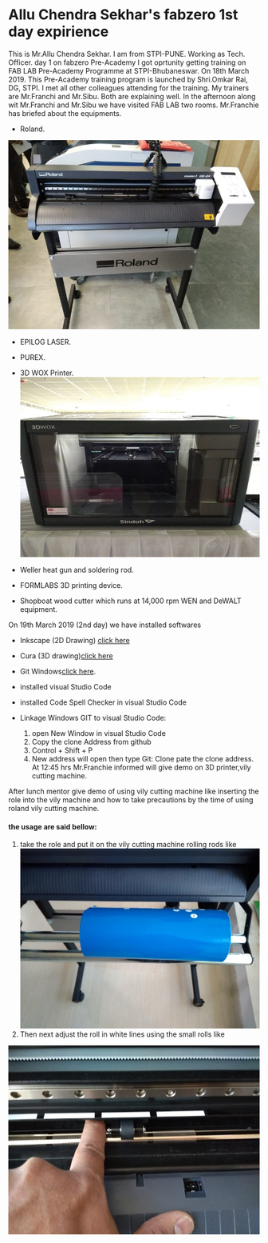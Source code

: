 # Allu Chendra Sekhar's fabzero 1st day expirience 
This is Mr.Allu Chendra Sekhar. I am from STPI-PUNE. Working as Tech. Officer.
day 1 on fabzero Pre-Academy
I got oprtunity getting training on FAB LAB Pre-Academy Programme at STPI-Bhubaneswar. On 18th March 2019.
This Pre-Academy training program is launched by Shri.Omkar Rai, DG, STPI.
I met all other colleagues attending for the training. 
My trainers are Mr.Franchi and Mr.Sibu.
Both are explaining well. 
In the afternoon along wit Mr.Franchi and Mr.Sibu we have visited FAB LAB two rooms. 
Mr.Franchie has briefed about the equipments. 

- Roland.<br>

![](image/roland_vily_cuttin_plotter.jpg)
- EPILOG LASER.
- PUREX.
- 3D WOX Printer.
![](image/3dprinter.jpg)

- Weller heat gun and soldering rod.
- FORMLABS 3D printing device.
- Shopboat wood cutter which runs at 14,000 rpm WEN and DeWALT equipment.


On 19th March 2019 (2nd day)
we have installed softwares 
- Inkscape (2D Drawing)
[click here](https://inkscape.org/release/inkscape-0.92.4/windows/64-bit/exe/dl/)
- Cura (3D drawing)[click here](https://ultimaker.com/en/products/ultimaker-cura-software)
- Git Windows[click here](https://git-scm.com/download/win).

- installed visual Studio Code
- installed Code Spell Checker in visual Studio Code
- Linkage Windows GIT to visual Studio Code:
    1. open New Window in visual Studio Code
    2. Copy the clone Address from github
    3. Control + Shift + P
    4. New address will open then type Git: Clone pate the clone address. 
At 12:45 hrs Mr.Franchie informed will give demo on 3D printer,vily cutting machine.

After lunch mentor give demo of using vily cutting machine like inserting the role into the vily machine and how to take precautions by the time of using roland vily cutting machine.
#### the usage are said bellow:
1. take the role and put it on the vily cutting machine rolling rods
like <br>
![ rolling rods](image/rollsrod.jpg)<br>
2. Then next adjust the roll in white lines using the small rolls 
like <br>

![adjust](image/adjust_small.jpg)

